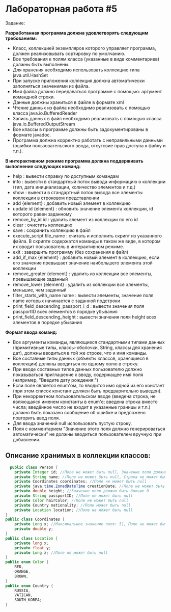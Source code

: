 # Лабораторная работа #5

Задание:

**Разработанная программа должна удовлетворять следующим требованиям:**
+ Класс, коллекцией экземпляров которого управляет программа, должен реализовывать сортировку по умолчанию.
+	Все требования к полям класса (указанные в виде комментариев) должны быть выполнены.
+	Для хранения необходимо использовать коллекцию типа java.util.HashSet
+	При запуске приложения коллекция должна автоматически заполняться значениями из файла.
+	Имя файла должно передаваться программе с помощью: аргумент командной строки.
+	Данные должны храниться в файле в формате xml
+	Чтение данных из файла необходимо реализовать с помощью класса java.io.BufferedReader
+	Запись данных в файл необходимо реализовать с помощью класса java.io.BufferedOutputStream
+	Все классы в программе должны быть задокументированы в формате javadoc.
+	Программа должна корректно работать с неправильными данными (ошибки пользовательского ввода, отсутсвие прав доступа к файлу и т.п.).

**В интерактивном режиме программа должна поддерживать выполнение следующих команд:**
+	help : вывести справку по доступным командам
+	info : вывести в стандартный поток вывода информацию о коллекции (тип, дата инициализации, количество элементов и т.д.)
+	show : вывести в стандартный поток вывода все элементы коллекции в строковом представлении
+	add {element} : добавить новый элемент в коллекцию
+	update id {element} : обновить значение элемента коллекции, id которого равен заданному
+	remove_by_id id : удалить элемент из коллекции по его id
+	clear : очистить коллекцию
+	save : сохранить коллекцию в файл
+	execute_script file_name : считать и исполнить скрипт из указанного файла. В скрипте содержатся команды в таком же виде, в котором их вводит пользователь в интерактивном режиме.
+	exit : завершить программу (без сохранения в файл)
+	add_if_max {element} : добавить новый элемент в коллекцию, если его значение превышает значение наибольшего элемента этой коллекции
+	remove_greater {element} : удалить из коллекции все элементы, превышающие заданный
+	remove_lower {element} : удалить из коллекции все элементы, меньшие, чем заданный
+	filter_starts_with_name name : вывести элементы, значение поля name которых начинается с заданной подстроки
+	print_field_descending_passport_i_d : вывести значения поля passportID всех элементов в порядке убывания
+	print_field_descending_height : вывести значения поля height всех элементов в порядке убывания

**Формат ввода команд:**
+	Все аргументы команды, являющиеся стандартными типами данных (примитивные типы, классы-оболочки, String, классы для хранения дат), должны вводиться в той же строке, что и имя команды.
+	Все составные типы данных (объекты классов, хранящиеся в коллекции) должны вводиться по одному полю в строку.
+	При вводе составных типов данных пользователю должно показываться приглашение к вводу, содержащее имя поля (например, "Введите дату рождения:")
+	Если поле является enum'ом, то вводится имя одной из его констант (при этом список констант должен быть предварительно выведен).
+	При некорректном пользовательском вводе (введена строка, не являющаяся именем константы в enum'е; введена строка вместо числа; введённое число не входит в указанные границы и т.п.) должно быть показано сообщение об ошибке и предложено повторить ввод поля.
+	Для ввода значений null использовать пустую строку.
+	Поля с комментарием "Значение этого поля должно генерироваться автоматически" не должны вводиться пользователем вручную при добавлении.

Описание хранимых в коллекции классов:
---
```java
  public class Person {
    private Integer id; //Поле не может быть null, Значение поля должно быть больше 0, Значение этого поля должно быть уникальным, Значение этого поля должно генерироваться автоматически
    private String name; //Поле не может быть null, Строка не может быть пустой
    private Coordinates coordinates; //Поле не может быть null
    private java.time.ZonedDateTime creationDate; //Поле не может быть null, Значение этого поля должно генерироваться автоматически
    private double height; //Значение поля должно быть больше 0
    private String passportID; //Поле не может быть null
    private Color hairColor; //Поле не может быть null
    private Country nationality; //Поле может быть null
    private Location location; //Поле не может быть null
}
public class Coordinates {
    private Long x; //Максимальное значение поля: 51, Поле не может быть null
    private double y;
}
public class Location {
    private long x;
    private float y;
    private Long z; //Поле не может быть null
}
public enum Color {
    RED,
    ORANGE,
    BROWN;
}
public enum Country {
    RUSSIA,
    VATICAN,
    SOUTH_KOREA;
}
```
